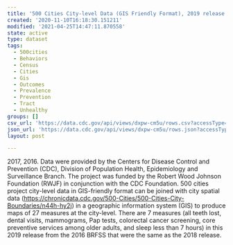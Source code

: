 ```yaml
---
title: '500 Cities City-level Data (GIS Friendly Format), 2019 release'
created: '2020-11-10T16:18:30.151211'
modified: '2021-04-25T14:47:11.870558'
state: active
type: dataset
tags:
  - 500cities
  - Behaviors
  - Census
  - Cities
  - Gis
  - Outcomes
  - Prevalence
  - Prevention
  - Tract
  - Unhealthy
groups: []
csv_url: 'https://data.cdc.gov/api/views/dxpw-cm5u/rows.csv?accessType=DOWNLOAD'
json_url: 'https://data.cdc.gov/api/views/dxpw-cm5u/rows.json?accessType=DOWNLOAD'
layout: post

---
```

2017, 2016. Data were provided by the Centers for Disease Control and Prevention (CDC), Division of Population Health, Epidemiology and Surveillance Branch. The project was funded by the Robert Wood Johnson Foundation (RWJF) in conjunction with the CDC Foundation. 500 cities project city-level data in GIS-friendly format can be joined with city spatial data (https://chronicdata.cdc.gov/500-Cities/500-Cities-City-Boundaries/n44h-hy2j) in a geographic information system (GIS) to produce maps of 27 measures at the city-level. There are 7 measures (all teeth lost, dental visits, mammograms, Pap tests, colorectal cancer screening, core preventive services among older adults, and sleep less than 7 hours) in this 2019 release from the 2016 BRFSS that were the same as the 2018 release.
